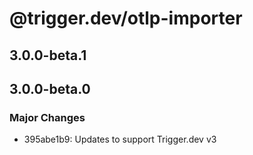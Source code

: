 # @trigger.dev/otlp-importer

## 3.0.0-beta.1

## 3.0.0-beta.0

### Major Changes

- 395abe1b9: Updates to support Trigger.dev v3
